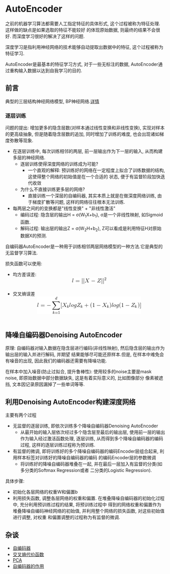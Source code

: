 # AutoEncoder

之前的机器学习算法都需要人工指定特征的具体形式, 这个过程被称为特征处理. 这样做的缺点是如果选取的特征不能较好
的体现原始数据, 则最终的结果不会很好. 而深度学习很好的解决了这样的问题.

深度学习是指利用神经网络的技术能够自动提取出数据中的特征, 这个过程被称为特征学习.

AutoEncoder是最基本的特征学习方式, 对于一些无标注的数据, AutoEncoder通过重构输入数据以达到自我学习的目的.

## 前言

典型的三层结构神经网络模型, BP神经网络.[详情](../Part1-Classification/Chapter6-Back-Propagation.md)

### 逐层训练

问题的提出: 增加更多的隐含层数(对样本通过线性变换和非线性变换), 实现对样本的更高级抽象, 但是随着隐含层数的追加, 
同时增加了训练的难度, 也会出现诸如梯度弥散等现象.
- 在逐层训练中, 每次训练相邻的两层, 前一层输出作为下一层的输入, 从而构建多层的神经网络.
    - 逐层训练使得深度网络的训练成为可能?
        - 一个直观的解释: 预训练好的网络在一定程度上拟合了训练数据的结构, 这使得整个网络的初始值是在一个合适的
        状态, 便于有监督阶段加快迭代收敛
    - 为什么不直接训练更多层的网络?
        - 直接训练一个深层的自编码器, 其实本质上就是在做深度网络训练, 由于梯度扩散等问题, 这样的网络往往根本无法训练.
- 每两层之间的的变换都是"线性变换" + "非线性激活"
    - 编码过程: 隐含层的输出H = σ(W<sub>1</sub>X+b<sub>1</sub>), σ是一个非线性映射, 如Sigmoid函数.
    - 解码过程: 输出层的输出Z = σ(W<sub>2</sub>H+b<sub>2</sub>), Z可以看成是利用特征H对原始数据X的预测.

自编码器AutoEncoder是一种用于训练相邻两层网络模型的一种方法.它是典型的无监督学习算法.

损失函数可以使用:
- 均方差误差:
<br><center>![](../MularGif/Part5-DeepLearning/Chpater17Gif/Loos%20Function%201.gif)</center></br>
- 交叉熵误差
<br><center>![](../MularGif/Part5-DeepLearning/Chpater17Gif/Loos%20Function%202.gif)</center></br>

## 降噪自编码器Denoising AutoEncoder

原理: 自编码器对输入数据在隐含层进行编码(非线性映射), 然后隐含层的输出作为输出层的输入并进行解码, 并期望
结果能够尽可能还原样本.但是, 在样本中难免会有噪音的出现, 因此我们的编码器还需要有降噪功能.

在样本中加入噪音(防止过拟合, 提升鲁棒性): 使用较多的noise主要是mask noise, 即原始数据中部分数据缺失, 这是有着实际意义的, 比如图像部分
像素被遮挡, 文本因记录原因漏掉了一些单词等等.

## 利用Denoising AutoEncoder构建深度网络

主要有两个过程
- 无监督的逐层训练, 即依次训练多个降噪自编码器Denoising AutoEncoder
    - 从最开始的输入层依次经过多个隐含层至最后的输出层, 使用前一层的输出作为输入经过激活函数处理, 逐层训练, 
    从而得到多个降噪自编码器的编码过程, 这样的逐层训练过程称为预训练.
- 有监督的微调, 即将训练好的多个降噪自编码器的编码Encoder层组合起来, 利用样本标签对训练好的降噪自编码器的编码
的编码Encoder层的参数微调
    - 将训练好的降噪自编码器堆叠在一起, 并在最后一层加入有监督的分类(如多分类的Softmax Regression或者
    二分类的Logistic Regression).
    
具体步骤:
- 初始化各层网络的权重W和偏置b
- 利用损失函数, 调整各层网络的权重和偏置. 在堆叠降噪自编码器的初始化过程中, 充分利用预训练过程的结果, 将预训练过程中
得到的网络权重和偏置作为堆叠降噪自编码神经网络的初始值, 并利用整个网络的损失函数, 对这些初始值进行调整, 对权重
和偏置调整的过程称为有监督的微调.

## 杂谈

- [自编码器](https://www.zhihu.com/question/41490383)
- [交叉熵代价函数](https://blog.csdn.net/lanchunhui/article/details/50970625)
- [PCA](https://www.cnblogs.com/zy230530/p/7074215.html)
- [自编码器的作用](https://baijiahao.baidu.com/s?id=1593919387670320658&wfr=spider&for=pc)